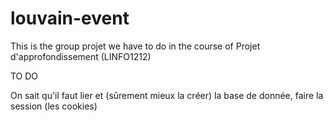 # louvain-event
This is the group projet we have to do in the course of Projet d'approfondissement (LINFO1212)







TO DO

On sait qu'il faut lier et (sûrement mieux la créer) la base de donnée, faire la session (les cookies)